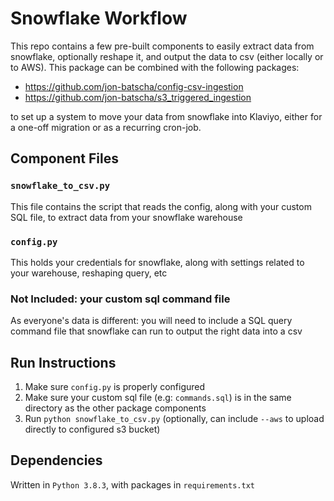 # Snowflake Workflow

This repo contains a few pre-built components to easily extract data from snowflake, optionally reshape it, and output the data to csv (either locally or to AWS). This package can be combined with the following packages:

- https://github.com/jon-batscha/config-csv-ingestion
- https://github.com/jon-batscha/s3_triggered_ingestion

to set up a system to move your data from snowflake into Klaviyo, either for a one-off migration or as a recurring cron-job.

## Component Files

### `snowflake_to_csv.py`

This file contains the script that reads the config, along with your custom SQL file, to extract data from your snowflake warehouse

### `config.py`

This holds your credentials for snowflake, along with settings related to your warehouse, reshaping query, etc

### Not Included: your custom sql command file

As everyone's data is different: you will need to include a SQL query command file that snowflake can run to output the right data into a csv

## Run Instructions

1. Make sure `config.py` is properly configured
2. Make sure your custom sql file (e.g: `commands.sql`) is in the same directory as the other package components
3. Run `python snowflake_to_csv.py` (optionally, can include `--aws` to upload directly to configured s3 bucket)

## Dependencies

Written in `Python 3.8.3`, with packages in `requirements.txt`
